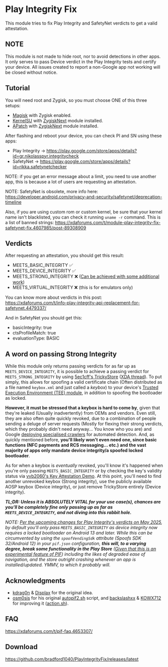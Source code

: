 # Play Integrity Fix

This module tries to fix Play Integrity and SafetyNet verdicts to get a valid attestation.

## NOTE

This module is not made to hide root, nor to avoid detections in other apps. It only serves to pass Device verdict in the Play Integrity tests and certify your device.
All issues created to report a non-Google app not working will be closed without notice.

## Tutorial

You will need root and Zygisk, so you must choose ONE of this three setups:

- [Magisk](https://github.com/topjohnwu/Magisk) with Zygisk enabled.
- [KernelSU](https://github.com/tiann/KernelSU) with [ZygiskNext](https://github.com/Dr-TSNG/ZygiskNext) module installed.
- [APatch](https://github.com/bmax121/APatch) with [ZygiskNext](https://github.com/Dr-TSNG/ZygiskNext) module installed.

After flashing and reboot your device, you can check PI and SN using these apps:

- Play Integrity -> https://play.google.com/store/apps/details?id=gr.nikolasspyr.integritycheck
- SafetyNet -> https://play.google.com/store/apps/details?id=rikka.safetynetchecker

NOTE: if you get an error message about a limit, you need to use another app, this is because a lot of users are requesting an attestation.

NOTE: SafetyNet is obsolete, more info here: https://developer.android.com/privacy-and-security/safetynet/deprecation-timeline

Also, if you are using custom rom or custom kernel, be sure that your kernel name isn't blacklisted, you can check it running ```uname -r``` command. This is a list of banned strings: https://xdaforums.com/t/module-play-integrity-fix-safetynet-fix.4607985/post-89308909

## Verdicts

After requesting an attestation, you should get this result:

- MEETS_BASIC_INTEGRITY   ✅
- MEETS_DEVICE_INTEGRITY  ✅
- MEETS_STRONG_INTEGRITY  ❌ ([Can be achieved with some additional work](https://github.com/chiteroman/PlayIntegrityFix#a-word-on-passing-strong-integrity))
- MEETS_VIRTUAL_INTEGRITY ❌ (this is for emulators only)

You can know more about verdicts in this post: https://xdaforums.com/t/info-play-integrity-api-replacement-for-safetynet.4479337/

And in SafetyNet you should get this:

- basicIntegrity:  true
- ctsProfileMatch: true
- evaluationType:  BASIC

## A word on passing Strong Integrity
While this module only returns passing verdicts for as far up as `MEETS_DEVICE_INTEGRITY`, it is possible to achieve a passing verdict for `MEETS_STRONG_INTEGRITY` by using [5ec1cff's TrickyStore](https://github.com/5ec1cff/TrickyStore) ([XDA thread](https://xdaforums.com/t/tricky-store-bootloader-keybox-spoofing.4683446/)). To put simply, this allows for spoofing a valid certificate chain (Often distributed as a file named `keybox.xml` and just called a _keybox_) to your device's [Trusted Execution Environment (TEE) module](https://en.wikipedia.org/wiki/Trusted_execution_environment), in addition to spoofing the bootloader as locked. 

**However, it must be stressed that a keybox is hard to come by**, given that they're leaked (Usually inadvertently) from OEMs and vendors. Even still, they are also often quite quickly revoked, due to a combination of people sending a deluge of server requests (Mostly for flexing their strong verdicts, which they probably didn't need anyway... You know who you are) and Google [deploying specialised crawlers](https://developers.google.com/search/docs/crawling-indexing/google-special-case-crawlers#google-safety) for automated detection. And, as quickly mentioned before, **you'll likely won't even need one, since basic functions (NFC payments and RCS messaging... etc.) and the vast majority of apps only mandate device integrity/a spoofed locked bootloader**.

As for when a keybox is _eventually_ revoked, you'll know it's happened when you're only passing `MEETS_BASIC_INTEGRITY` or by checking the key's validity status via [vvb2060's Key Attestation Demo](https://github.com/vvb2060/KeyAttestation). At this point, you'll need to find another unrevoked keybox (Strong integrity), use the publicly available AOSP keybox (Device integrity), or just remove TrickyStore entirely (Device integrity).

_**TL;DR: Unless it is ABSOLUTELY VITAL for your use case(s), chances are you'll be completely fine only passing up as far as `MEETS_DEVICE_INTEGRITY`, and not diving into this rabbit hole.**_

_NOTE: [Per the upcoming changes for Play Integrity's verdicts on May 2025](https://developer.android.com/google/play/integrity/improvements), by default you'll only pass `MEETS_BASIC_INTEGRITY` as device integrity now requires a locked bootloader on Android 13 and later. While this can be circumvented by using the `spoofVendingSdk` attribute (Spoofs SDK 32/Android 12) in your `pif.json` configuration, **this will, to a varying degree, break some functionality in the Play Store** ([Given that this is an experimental feature of PIF](https://github.com/osm0sis/PlayIntegrityFork/pull/30)) including the likes of degraded ease of navigation, and the store outright crashing whenever an app is installed/updated. YMMV, to which it probably will._

## Acknowledgments
- [kdrag0n](https://github.com/kdrag0n/safetynet-fix) & [Displax](https://github.com/Displax/safetynet-fix) for the original idea.
- [osm0sis](https://github.com/osm0sis) for his original [autopif2.sh](https://github.com/osm0sis/PlayIntegrityFork/blob/main/module/autopif2.sh) script, and [backslashxx](https://github.com/backslashxx) & [KOWX712](https://github.com/KOWX712) for improving it ([action.sh](https://github.com/chiteroman/PlayIntegrityFix/blob/main/module/action.sh)).

## FAQ
https://xdaforums.com/t/pif-faq.4653307/

## Download
https://github.com/bradford1040/PlayIntegrityFix/releases/latest

